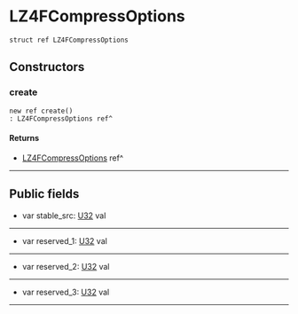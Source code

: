 # LZ4FCompressOptions

```pony
struct ref LZ4FCompressOptions
```

## Constructors

### create

```pony
new ref create()
: LZ4FCompressOptions ref^
```

#### Returns

* [LZ4FCompressOptions](.-compression-LZ4FCompressOptions) ref^

---

## Public fields

* var stable_src: [U32](builtin-U32) val

---

* var reserved_1: [U32](builtin-U32) val

---

* var reserved_2: [U32](builtin-U32) val

---

* var reserved_3: [U32](builtin-U32) val

---

